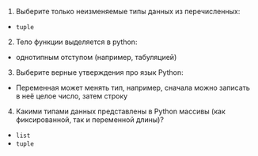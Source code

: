 1. Выберите только неизменяемые типы данных из перечисленных:
  * ```tuple```
2. Тело функции выделяется в python:
  * однотипным отступом (например, табуляцией)
3. Выберите верные утверждения про язык Python:
  * Переменная может менять тип, например, сначала можно записать в неё целое число, затем строку
4. Какими типами данных представлены в Python массивы (как фиксированной, так и переменной длины)?
  * ```list```
  * ```tuple```
  
